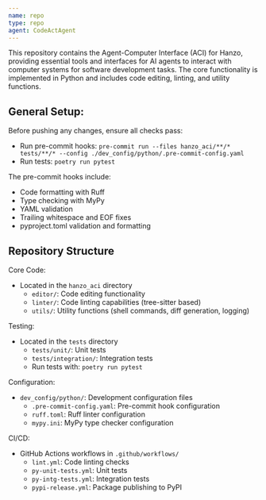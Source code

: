 ```yaml
---
name: repo
type: repo
agent: CodeActAgent
---
```


This repository contains the Agent-Computer Interface (ACI) for Hanzo, providing essential tools and interfaces for AI agents to interact with computer systems for software development tasks. The core functionality is implemented in Python and includes code editing, linting, and utility functions.

## General Setup:

Before pushing any changes, ensure all checks pass:
* Run pre-commit hooks: `pre-commit run --files hanzo_aci/**/* tests/**/* --config ./dev_config/python/.pre-commit-config.yaml`
* Run tests: `poetry run pytest`

The pre-commit hooks include:
- Code formatting with Ruff
- Type checking with MyPy
- YAML validation
- Trailing whitespace and EOF fixes
- pyproject.toml validation and formatting

## Repository Structure
Core Code:
- Located in the `hanzo_aci` directory
  - `editor/`: Code editing functionality
  - `linter/`: Code linting capabilities (tree-sitter based)
  - `utils/`: Utility functions (shell commands, diff generation, logging)

Testing:
- Located in the `tests` directory
  - `tests/unit/`: Unit tests
  - `tests/integration/`: Integration tests
  - Run tests with: `poetry run pytest`

Configuration:
- `dev_config/python/`: Development configuration files
  - `.pre-commit-config.yaml`: Pre-commit hook configuration
  - `ruff.toml`: Ruff linter configuration
  - `mypy.ini`: MyPy type checker configuration

CI/CD:
- GitHub Actions workflows in `.github/workflows/`
  - `lint.yml`: Code linting checks
  - `py-unit-tests.yml`: Unit tests
  - `py-intg-tests.yml`: Integration tests
  - `pypi-release.yml`: Package publishing to PyPI
